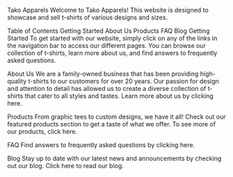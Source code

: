 Tako Apparels
Welcome to Tako Apparels! This website is designed to showcase and sell t-shirts of various designs and sizes.

Table of Contents
Getting Started
About Us
Products
FAQ
Blog
Getting Started
To get started with our website, simply click on any of the links in the navigation bar to access our different pages. You can browse our collection of t-shirts, learn more about us, and find answers to frequently asked questions.

About Us
We are a family-owned business that has been providing high-quality t-shirts to our customers for over 20 years. Our passion for design and attention to detail has allowed us to create a diverse collection of t-shirts that cater to all styles and tastes. Learn more about us by clicking here.

Products
From graphic tees to custom designs, we have it all! Check out our featured products section to get a taste of what we offer. To see more of our products, click here.

FAQ
Find answers to frequently asked questions by clicking here.

Blog
Stay up to date with our latest news and announcements by checking out our blog. Click here to read our blog.

